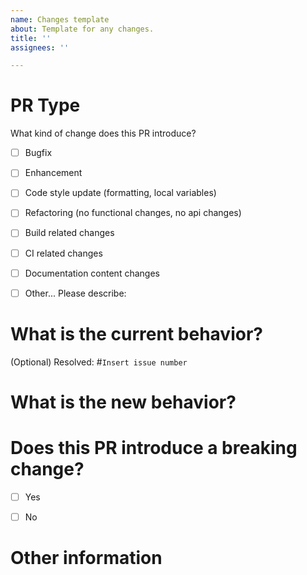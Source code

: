 ```yaml
---
name: Changes template
about: Template for any changes.
title: ''
assignees: ''

---
```


# PR Type
What kind of change does this PR introduce?

<!-- Please check the one that applies to this PR using "x". -->

- [ ] Bugfix
- [ ] Enhancement
- [ ] Code style update (formatting, local variables)
- [ ] Refactoring (no functional changes, no api changes)
- [ ] Build related changes
- [ ] CI related changes
- [ ] Documentation content changes
- [ ] Other... Please describe:


# What is the current behavior?
<!-- Please describe the current behavior that you are modifying, or link to a relevant issue. -->

(Optional) Resolved: #`Insert issue number`


# What is the new behavior?


# Does this PR introduce a breaking change?

- [ ] Yes
- [ ] No


<!-- If this PR contains a breaking change, please describe the impact and migration path for existing applications below. -->


# Other information